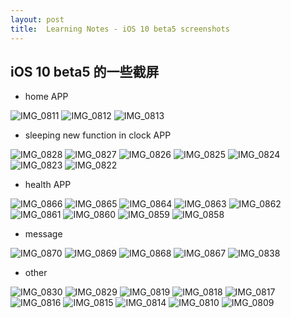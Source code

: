```yaml
---
layout: post
title:  Learning Notes - iOS 10 beta5 screenshots
---
```


## iOS 10 beta5 的一些截屏

- home APP

![IMG_0811](/assets/appshots/ios10_b5_home/IMG_0811.png)
![IMG_0812](/assets/appshots/ios10_b5_home/IMG_0812.png)
![IMG_0813](/assets/appshots/ios10_b5_home/IMG_0813.png)

- sleeping new function in clock APP

![IMG_0828](/assets/appshots/ios10_b5_clock/IMG_0828.png)
![IMG_0827](/assets/appshots/ios10_b5_clock/IMG_0827.png)
![IMG_0826](/assets/appshots/ios10_b5_clock/IMG_0826.png)
![IMG_0825](/assets/appshots/ios10_b5_clock/IMG_0825.png)
![IMG_0824](/assets/appshots/ios10_b5_clock/IMG_0824.png)
![IMG_0823](/assets/appshots/ios10_b5_clock/IMG_0823.png)
![IMG_0822](/assets/appshots/ios10_b5_clock/IMG_0822.png)

- health APP

![IMG_0866](/assets/appshots/ios10_b5_health/IMG_0866.png)
![IMG_0865](/assets/appshots/ios10_b5_health/IMG_0865.png)
![IMG_0864](/assets/appshots/ios10_b5_health/IMG_0864.png)
![IMG_0863](/assets/appshots/ios10_b5_health/IMG_0863.png)
![IMG_0862](/assets/appshots/ios10_b5_health/IMG_0862.png)
![IMG_0861](/assets/appshots/ios10_b5_health/IMG_0861.png)
![IMG_0860](/assets/appshots/ios10_b5_health/IMG_0860.png)
![IMG_0859](/assets/appshots/ios10_b5_health/IMG_0859.png)
![IMG_0858](/assets/appshots/ios10_b5_health/IMG_0858.png)

- message

![IMG_0870](/assets/appshots/ios10_b5_other/IMG_0870.png)
![IMG_0869](/assets/appshots/ios10_b5_other/IMG_0869.png)
![IMG_0868](/assets/appshots/ios10_b5_other/IMG_0868.png)
![IMG_0867](/assets/appshots/ios10_b5_other/IMG_0867.png)
![IMG_0838](/assets/appshots/ios10_b5_other/IMG_0838.png)

- other

![IMG_0830](/assets/appshots/ios10_b5_other/IMG_0830.png)
![IMG_0829](/assets/appshots/ios10_b5_other/IMG_0829.png)
![IMG_0819](/assets/appshots/ios10_b5_other/IMG_0819.png)
![IMG_0818](/assets/appshots/ios10_b5_other/IMG_0818.png)
![IMG_0817](/assets/appshots/ios10_b5_other/IMG_0817.png)
![IMG_0816](/assets/appshots/ios10_b5_other/IMG_0816.png)
![IMG_0815](/assets/appshots/ios10_b5_other/IMG_0815.png)
![IMG_0814](/assets/appshots/ios10_b5_other/IMG_0814.png)
![IMG_0810](/assets/appshots/ios10_b5_other/IMG_0810.png)
![IMG_0809](/assets/appshots/ios10_b5_other/IMG_0809.png)



